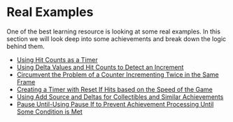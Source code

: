 # Real Examples

One of the best learning resource is looking at some real examples. In this section we will look deep into some achievements and break down the logic behind them.

- [Using Hit Counts as a Timer](Using-Hit-Counts-as-a-Timer)<br>
- [Using Delta Values and Hit Counts to Detect an Increment](Using-Delta-Values-and-Hit-Counts-to-Detect-an-Increment)<br>
- [Circumvent the Problem of a Counter Incrementing Twice in the Same Frame](Circumvent-the-Problem-of-a-Counter-Incrementing-Twice-in-the-Same-Frame)<br>
- [Creating a Timer with Reset If Hits based on the Speed of the Game](Creating-a-Timer-with-Reset-If-Hits-based-on-the-Speed-of-the-Game)<br>
- [Using Add Source and Deltas for Collectibles and Similar Achievements](Using-Add-Source-and-Deltas-for-Collectibles-or-Similar-Achievements)<br>
- [Pause Until-Using Pause If to Prevent Achievement Processing Until Some Condition is Met](Pause-Until‐Using-Pause-If-to-Prevent-Achievement-Processing-Until-Some-Condition-is-Met)<br>
